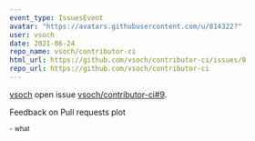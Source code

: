 ```yaml
---
event_type: IssuesEvent
avatar: "https://avatars.githubusercontent.com/u/814322?"
user: vsoch
date: 2021-06-24
repo_name: vsoch/contributor-ci
html_url: https://github.com/vsoch/contributor-ci/issues/9
repo_url: https://github.com/vsoch/contributor-ci
---
```


<a href='https://github.com/vsoch' target='_blank'>vsoch</a> open issue <a href='https://github.com/vsoch/contributor-ci/issues/9' target='_blank'>vsoch/contributor-ci#9</a>.

<p>Feedback on Pull requests plot</p><small>- what